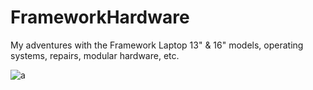 # FrameworkHardware
My adventures with the Framework Laptop 13" &amp; 16" models, operating systems, repairs, modular hardware, etc. 

![a](https://raw.githubusercontent.com/andyleitermann/FrameworkHardware/3ff2135f0e9945eafffc938a29611206264e6d69/images/frameworks2.png "Framework Laptop 13 & 16")

